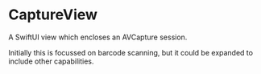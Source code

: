 # CaptureView

A SwiftUI view which encloses an AVCapture session.

Initially this is focussed on barcode scanning, but it could be expanded to include other capabilities.
